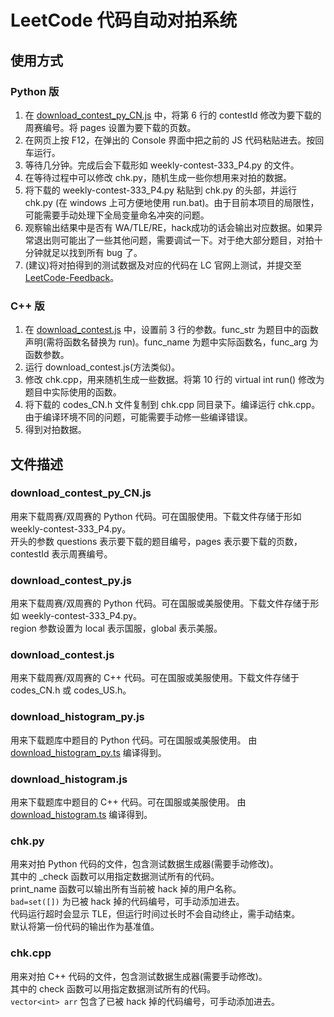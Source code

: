 LeetCode 代码自动对拍系统
========

## 使用方式

### Python 版
1. 在 [download_contest_py_CN.js](https://github.com/hqztrue/LeetCodeSolutions/tree/master/chk/download_contest_py_CN.js) 中，将第 6 行的 contestId 修改为要下载的周赛编号。将 pages 设置为要下载的页数。
2. 在网页上按 F12，在弹出的 Console 界面中把之前的 JS 代码粘贴进去。按回车运行。
3. 等待几分钟。完成后会下载形如 weekly-contest-333_P4.py 的文件。
4. 在等待过程中可以修改 chk.py，随机生成一些你想用来对拍的数据。
5. 将下载的 weekly-contest-333_P4.py 粘贴到 chk.py 的头部，并运行 chk.py (在 windows 上可方便地使用 run.bat)。由于目前本项目的局限性，可能需要手动处理下全局变量命名冲突的问题。
6. 观察输出结果中是否有 WA/TLE/RE，hack成功的话会输出对应数据。如果异常退出则可能出了一些其他问题，需要调试一下。对于绝大部分题目，对拍十分钟就足以找到所有 bug 了。
7. (建议)将对拍得到的测试数据及对应的代码在 LC 官网上测试，并提交至 [LeetCode-Feedback](https://github.com/LeetCode-Feedback/LeetCode-Feedback/issues)。

### C++ 版
1. 在 [download_contest.js](https://github.com/hqztrue/LeetCodeSolutions/tree/master/chk/download_contest.js) 中，设置前 3 行的参数。func_str 为题目中的函数声明(需将函数名替换为 run)。func_name 为题中实际函数名，func_arg 为函数参数。
2. 运行 download_contest.js(方法类似)。
3. 修改 chk.cpp，用来随机生成一些数据。将第 10 行的 virtual int run() 修改为题目中实际使用的函数。
4. 将下载的 codes_CN.h 文件复制到 chk.cpp 同目录下。编译运行 chk.cpp。由于编译环境不同的问题，可能需要手动修一些编译错误。
5. 得到对拍数据。

## 文件描述

### download_contest_py_CN.js
用来下载周赛/双周赛的 Python 代码。可在国服使用。下载文件存储于形如 weekly-contest-333_P4.py。  
开头的参数 questions 表示要下载的题目编号，pages 表示要下载的页数，contestId 表示周赛编号。

### download_contest_py.js
用来下载周赛/双周赛的 Python 代码。可在国服或美服使用。下载文件存储于形如 weekly-contest-333_P4.py。  
region 参数设置为 local 表示国服，global 表示美服。

### download_contest.js
用来下载周赛/双周赛的 C++ 代码。可在国服或美服使用。下载文件存储于 codes_CN.h 或 codes_US.h。

### download_histogram_py.js
用来下载题库中题目的 Python 代码。可在国服或美服使用。
由 [download_histogram_py.ts](https://github.com/hqztrue/LeetCodeSolutions/tree/master/chk/download_histogram/download_histogram_py.ts) 编译得到。

### download_histogram.js
用来下载题库中题目的 C++ 代码。可在国服或美服使用。
由 [download_histogram.ts](https://github.com/hqztrue/LeetCodeSolutions/tree/master/chk/download_histogram/download_histogram.ts) 编译得到。

### chk.py
用来对拍 Python 代码的文件，包含测试数据生成器(需要手动修改)。  
其中的 _check 函数可以用指定数据测试所有的代码。  
print_name 函数可以输出所有当前被 hack 掉的用户名称。  
`bad=set([])` 为已被 hack 掉的代码编号，可手动添加进去。  
代码运行超时会显示 TLE，但运行时间过长时不会自动终止，需手动结束。  
默认将第一份代码的输出作为基准值。

### chk.cpp
用来对拍 C++ 代码的文件，包含测试数据生成器(需要手动修改)。  
其中的 check 函数可以用指定数据测试所有的代码。  
`vector<int> arr` 包含了已被 hack 掉的代码编号，可手动添加进去。

